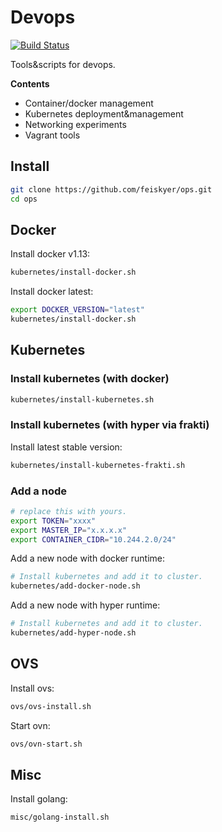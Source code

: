 # Devops

[![Build Status](https://travis-ci.org/feiskyer/ops.svg?branch=master)](https://travis-ci.org/feiskyer/ops) 

Tools&scripts for devops.

**Contents**

- Container/docker management
- Kubernetes deployment&management
- Networking experiments
- Vagrant tools

## Install

```sh
git clone https://github.com/feiskyer/ops.git
cd ops
```

## Docker

Install docker v1.13:

```sh
kubernetes/install-docker.sh
```

Install docker latest:

```sh
export DOCKER_VERSION="latest"
kubernetes/install-docker.sh
```

## Kubernetes

### Install kubernetes (with docker)

```sh
kubernetes/install-kubernetes.sh
```

### Install kubernetes (with hyper via frakti)

Install latest stable version:

```sh
kubernetes/install-kubernetes-frakti.sh
```

### Add a node

```sh
# replace this with yours.
export TOKEN="xxxx"
export MASTER_IP="x.x.x.x"
export CONTAINER_CIDR="10.244.2.0/24"
```

Add a new node with docker runtime:

```sh
# Install kubernetes and add it to cluster.
kubernetes/add-docker-node.sh
```

Add a new node with hyper runtime:

```sh
# Install kubernetes and add it to cluster.
kubernetes/add-hyper-node.sh
```

## OVS

Install ovs:

```sh
ovs/ovs-install.sh
```

Start ovn:

```sh
ovs/ovn-start.sh
```

## Misc

Install golang:

```sh
misc/golang-install.sh
```
